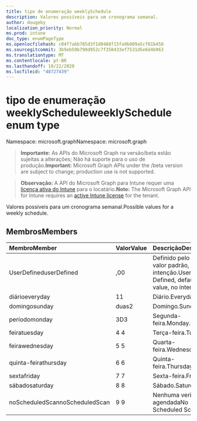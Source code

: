 ```yaml
---
title: tipo de enumeração weeklySchedule
description: Valores possíveis para um cronograma semanal.
author: dougeby
localization_priority: Normal
ms.prod: intune
doc_type: enumPageType
ms.openlocfilehash: c04f7abb785d3f1d0488f15fa9b809a5cf81b450
ms.sourcegitcommit: 3b9eb50b790d952c7f350433ef7531d5e6d4b963
ms.translationtype: MT
ms.contentlocale: pt-BR
ms.lasthandoff: 10/22/2020
ms.locfileid: "48727439"
---
```

# <a name="weeklyschedule-enum-type"></a><span data-ttu-id="24a71-103">tipo de enumeração weeklySchedule</span><span class="sxs-lookup"><span data-stu-id="24a71-103">weeklySchedule enum type</span></span>

<span data-ttu-id="24a71-104">Namespace: microsoft.graph</span><span class="sxs-lookup"><span data-stu-id="24a71-104">Namespace: microsoft.graph</span></span>

> <span data-ttu-id="24a71-105">**Importante:** As APIs do Microsoft Graph na versão/beta estão sujeitas a alterações; Não há suporte para o uso de produção.</span><span class="sxs-lookup"><span data-stu-id="24a71-105">**Important:** Microsoft Graph APIs under the /beta version are subject to change; production use is not supported.</span></span>

> <span data-ttu-id="24a71-106">**Observação:** A API do Microsoft Graph para Intune requer uma [licença ativa do Intune](https://go.microsoft.com/fwlink/?linkid=839381) para o locatário.</span><span class="sxs-lookup"><span data-stu-id="24a71-106">**Note:** The Microsoft Graph API for Intune requires an [active Intune license](https://go.microsoft.com/fwlink/?linkid=839381) for the tenant.</span></span>

<span data-ttu-id="24a71-107">Valores possíveis para um cronograma semanal.</span><span class="sxs-lookup"><span data-stu-id="24a71-107">Possible values for a weekly schedule.</span></span>

## <a name="members"></a><span data-ttu-id="24a71-108">Membros</span><span class="sxs-lookup"><span data-stu-id="24a71-108">Members</span></span>
|<span data-ttu-id="24a71-109">Membro</span><span class="sxs-lookup"><span data-stu-id="24a71-109">Member</span></span>|<span data-ttu-id="24a71-110">Valor</span><span class="sxs-lookup"><span data-stu-id="24a71-110">Value</span></span>|<span data-ttu-id="24a71-111">Descrição</span><span class="sxs-lookup"><span data-stu-id="24a71-111">Description</span></span>|
|:---|:---|:---|
|<span data-ttu-id="24a71-112">UserDefined</span><span class="sxs-lookup"><span data-stu-id="24a71-112">userDefined</span></span>|<span data-ttu-id="24a71-113">,0</span><span class="sxs-lookup"><span data-stu-id="24a71-113">0</span></span>|<span data-ttu-id="24a71-114">Definido pelo usuário, valor padrão, sem intenção.</span><span class="sxs-lookup"><span data-stu-id="24a71-114">User Defined, default value, no intent.</span></span>|
|<span data-ttu-id="24a71-115">diário</span><span class="sxs-lookup"><span data-stu-id="24a71-115">everyday</span></span>|<span data-ttu-id="24a71-116">1</span><span class="sxs-lookup"><span data-stu-id="24a71-116">1</span></span>|<span data-ttu-id="24a71-117">Diário.</span><span class="sxs-lookup"><span data-stu-id="24a71-117">Everyday.</span></span>|
|<span data-ttu-id="24a71-118">domingo</span><span class="sxs-lookup"><span data-stu-id="24a71-118">sunday</span></span>|<span data-ttu-id="24a71-119">duas</span><span class="sxs-lookup"><span data-stu-id="24a71-119">2</span></span>|<span data-ttu-id="24a71-120">Domingo.</span><span class="sxs-lookup"><span data-stu-id="24a71-120">Sunday.</span></span>|
|<span data-ttu-id="24a71-121">período</span><span class="sxs-lookup"><span data-stu-id="24a71-121">monday</span></span>|<span data-ttu-id="24a71-122">3D</span><span class="sxs-lookup"><span data-stu-id="24a71-122">3</span></span>|<span data-ttu-id="24a71-123">Segunda-feira.</span><span class="sxs-lookup"><span data-stu-id="24a71-123">Monday.</span></span>|
|<span data-ttu-id="24a71-124">feira</span><span class="sxs-lookup"><span data-stu-id="24a71-124">tuesday</span></span>|<span data-ttu-id="24a71-125">4 </span><span class="sxs-lookup"><span data-stu-id="24a71-125">4</span></span>|<span data-ttu-id="24a71-126">Terça-feira.</span><span class="sxs-lookup"><span data-stu-id="24a71-126">Tuesday.</span></span>|
|<span data-ttu-id="24a71-127">feira</span><span class="sxs-lookup"><span data-stu-id="24a71-127">wednesday</span></span>|<span data-ttu-id="24a71-128">5 </span><span class="sxs-lookup"><span data-stu-id="24a71-128">5</span></span>|<span data-ttu-id="24a71-129">Quarta-feira.</span><span class="sxs-lookup"><span data-stu-id="24a71-129">Wednesday.</span></span>|
|<span data-ttu-id="24a71-130">quinta-feira</span><span class="sxs-lookup"><span data-stu-id="24a71-130">thursday</span></span>|<span data-ttu-id="24a71-131">6 </span><span class="sxs-lookup"><span data-stu-id="24a71-131">6</span></span>|<span data-ttu-id="24a71-132">Quinta-feira.</span><span class="sxs-lookup"><span data-stu-id="24a71-132">Thursday.</span></span>|
|<span data-ttu-id="24a71-133">sexta</span><span class="sxs-lookup"><span data-stu-id="24a71-133">friday</span></span>|<span data-ttu-id="24a71-134">7 </span><span class="sxs-lookup"><span data-stu-id="24a71-134">7</span></span>|<span data-ttu-id="24a71-135">Sexta-feira.</span><span class="sxs-lookup"><span data-stu-id="24a71-135">Friday.</span></span>|
|<span data-ttu-id="24a71-136">sábado</span><span class="sxs-lookup"><span data-stu-id="24a71-136">saturday</span></span>|<span data-ttu-id="24a71-137">8 </span><span class="sxs-lookup"><span data-stu-id="24a71-137">8</span></span>|<span data-ttu-id="24a71-138">Sábado.</span><span class="sxs-lookup"><span data-stu-id="24a71-138">Saturday.</span></span>|
|<span data-ttu-id="24a71-139">noScheduledScan</span><span class="sxs-lookup"><span data-stu-id="24a71-139">noScheduledScan</span></span>|<span data-ttu-id="24a71-140">9 </span><span class="sxs-lookup"><span data-stu-id="24a71-140">9</span></span>|<span data-ttu-id="24a71-141">Nenhuma verificação agendada</span><span class="sxs-lookup"><span data-stu-id="24a71-141">No Scheduled Scan</span></span>|





